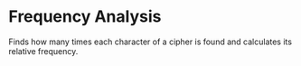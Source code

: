 # Frequency Analysis
Finds how many times each character of a cipher is found and calculates its relative frequency. 
